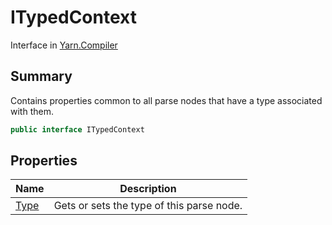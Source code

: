 # ITypedContext

Interface in [Yarn.Compiler](yarn.compiler.md)

## Summary

Contains properties common to all parse nodes that have a type associated with them.

```csharp
public interface ITypedContext
```

## Properties

| Name                                        | Description                               |
| ------------------------------------------- | ----------------------------------------- |
| [Type](yarn.compiler.itypedcontext.type.md) | Gets or sets the type of this parse node. |
